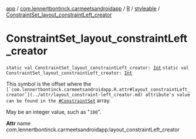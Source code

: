 [app](../../../index.md) / [com.lennertbontinck.carmeetsandroidapp](../../index.md) / [R](../index.md) / [styleable](index.md) / [ConstraintSet_layout_constraintLeft_creator](./-constraint-set_layout_constraint-left_creator.md)

# ConstraintSet_layout_constraintLeft_creator

`static val ConstraintSet_layout_constraintLeft_creator: `[`Int`](https://kotlinlang.org/api/latest/jvm/stdlib/kotlin/-int/index.html)
`static val ConstraintSet_layout_constraintLeft_creator: `[`Int`](https://kotlinlang.org/api/latest/jvm/stdlib/kotlin/-int/index.html)

This symbol is the offset where the ``[`com.lennertbontinck.carmeetsandroidapp.R.attr#layout_constraintLeft_creator`](../attr/layout_constraint-left_creator.md) attribute's value can be found in the ``[`#ConstraintSet`](-constraint-set.md) array.

May be an integer value, such as "`100`".

**Attr**
name com.lennertbontinck.carmeetsandroidapp:layout_constraintLeft_creator

